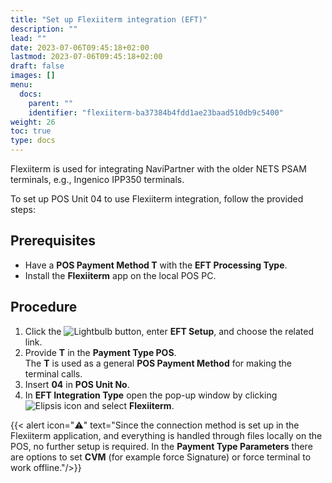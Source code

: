 ```yaml
---
title: "Set up Flexiiterm integration (EFT)"
description: ""
lead: ""
date: 2023-07-06T09:45:18+02:00
lastmod: 2023-07-06T09:45:18+02:00
draft: false
images: []
menu:
  docs:
    parent: ""
    identifier: "flexiiterm-ba37384b4fdd1ae23baad510db9c5400"
weight: 26
toc: true
type: docs
---
```


Flexiiterm is used for integrating NaviPartner with the older NETS PSAM terminals, e.g., Ingenico IPP350 terminals. 

To set up POS Unit 04 to use Flexiiterm integration, follow the provided steps:

## Prerequisites

- Have a **POS Payment Method T** with the **EFT Processing Type**. 
- Install the **Flexiiterm** app on the local POS PC.

## Procedure

1.	Click the ![Lightbulb](Lightbulb_icon.PNG) button, enter **EFT Setup**, and choose the related link.     
2.	Provide **T** in the **Payment Type POS**.       
    The **T** is used as a general **POS Payment Method** for making the terminal calls.
3.	Insert **04** in **POS Unit No**.
4.	In **EFT Integration Type** open the pop-up window by clicking ![Elipsis icon](elipsis_icon.png) and select **Flexiiterm**.

 {{< alert icon="⚠️" text="Since the connection method is set up in the Flexiiterm application, and everything is handled through files locally on the POS, no further setup is required. In the <b>Payment Type Parameters</b> there are options to set <b>CVM</b> (for example force Signature) or force terminal to work offline."/>}}
